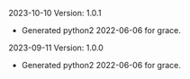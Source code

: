 2023-10-10 Version: 1.0.1
- Generated python2 2022-06-06 for grace.

2023-09-11 Version: 1.0.0
- Generated python2 2022-06-06 for grace.

